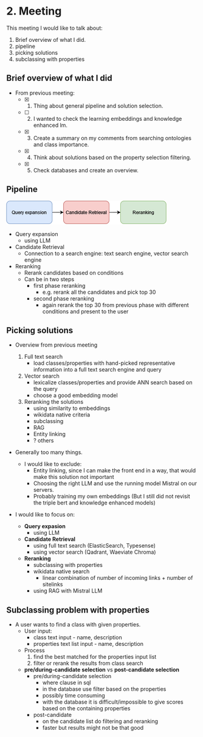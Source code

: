 # 2. Meeting 

This meeting I would like to talk about:
1. Brief overview of what I did.
2. pipeline
3. picking solutions
4. subclassing with properties

## Brief overview of what I did

- From previous meeting:
  - [x] 1. Thing about general pipeline and solution selection.
  - [ ] 2. I wanted to check the learning embeddings and knowledge enhanced lm.
  - [x] 3. Create a summary on my comments from searching ontologies and class importance.
  - [x] 4. Think about solutions based on the property selection filtering.
  - [x] 5. Check databases and create an overview.

## Pipeline

![Picture](02-picture-pipeline.drawio.png)

- Query expansion
  - using LLM
- Candidate Retrieval
  - Connection to a search engine: text search engine, vector search engine
- Reranking
  - Rerank candidates based on conditions
  - Can be in two steps
    - first phase reranking 
      - e.g. rerank all the candidates and pick top 30 
    - second phase reranking
      - again rerank the top 30 from previous phase with different conditions and present to the user

## Picking solutions

- Overview from previous meeting
  1. Full text search
     - load classes/properties with hand-picked representative information into a full text search engine and query   
  2. Vector search
     - lexicalize classes/properties and provide ANN search based on the query
     - choose a good embedding model
  3. Reranking the solutions
     - using similarity to embeddings
     - wikidata native criteria
     - subclassing
     - RAG
     - Entity linking
     - ? others

- Generally too many things.
  - I would like to exclude:
    - Entity linking, since I can make the front end in a way, that would make this solution not important
    - Choosing the right LLM and use the running model Mistral on our servers.
    - Probably training my own embeddings (But I still did not revisit the triple bert and knowledge enhanced models)


- I would like to focus on:
  - **Query expasion**
    -  using LLM
  - **Candidate Retrieval**
    - using full text search (ElasticSearch, Typesense)
    - using vector search (Qadrant, Waeviate Chroma)
  - **Reranking**
    - subclassing with properties
    - wikidata native search
      - linear combination of number of incoming links + number of sitelinks
    - using RAG with Mistral LLM

## Subclassing problem with properties

- A user wants to find a class with given properties.
  - User input:
    - class text input - name, description
    - properties text list input - name, description
  - Process
    1. find the best matched for the properties input list
    2. filter or rerank the results from class search
  - **pre/during-candidate selection** vs **post-candidate selection**
    - pre/during-candidate selection
      - where clause in sql
      - in the database use filter based on the properties
      - possibly time consuming
      - with the database it is difficult/impossible to give scores based on the containing properties
    - post-candidate
      - on the candidate list do filtering and reranking
      - faster but results might not be that good

